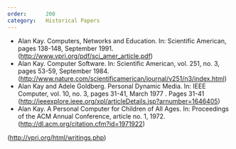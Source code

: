 ```yaml
---
order:      200
category:   Historical Papers
---
```

- Alan Kay.
  Computers, Networks and Education.
  In: Scientific American, pages 138-148, September 1991.
    (http://www.vpri.org/pdf/sci_amer_article.pdf)
- Alan Kay.
  Computer Software.
  In: Scientific American, vol. 251, no. 3, pages 53-59, September 1984.
    (http://www.nature.com/scientificamerican/journal/v251/n3/index.html)
- Alan Kay and Adele Goldberg.
  Personal Dynamic Media.
  In: IEEE Computer, vol. 10, no. 3, pages 31-41, March 1977 .
Pages 31-41
    (http://ieeexplore.ieee.org/xpl/articleDetails.jsp?arnumber=1646405)
- Alan Kay.
  A Personal Computer for Children of All Ages.
  In: Proceedings of the ACM Annual Conference, article no. 1, 1972.
    (http://dl.acm.org/citation.cfm?id=1971922)

(http://vpri.org/html/writings.php)
